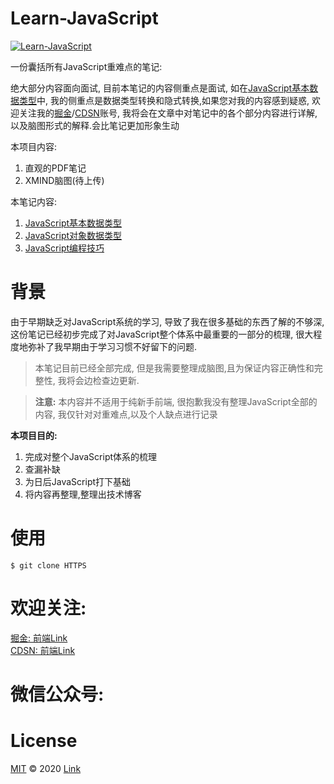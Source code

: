 # Learn-JavaScript
[![Learn-JavaScript](https://img.shields.io/badge/License-MIT-green)](https://github.com/LinkSofuny/Learn-JavaScript)  
  
一份囊括所有JavaScript重难点的笔记:  
  
  绝大部分内容面向面试, 目前本笔记的内容侧重点是面试, 如在[JavaScript基本数据类型](https://github.com/LinkSofuny/Learn-JavaScript/blob/master/1.%E6%95%B0%E6%8D%AE%E7%B1%BB%E5%9E%8B.pdf)中, 我的侧重点是数据类型转换和隐式转换,如果您对我的内容感到疑惑, 欢迎关注我的[掘金](https://juejin.cn/user/2005929448188567)/[CDSN](https://blog.csdn.net/m0_55382988?spm=1001.2101.3001.5343)账号, 我将会在文章中对笔记中的各个部分内容进行详解,以及脑图形式的解释.会比笔记更加形象生动

本项目内容:
  1. 直观的PDF笔记
  2. XMIND脑图(待上传)


本笔记内容:
1. [JavaScript基本数据类型](https://github.com/LinkSofuny/Learn-JavaScript/blob/master/1.%E6%95%B0%E6%8D%AE%E7%B1%BB%E5%9E%8B.pdf)
2. [JavaScript对象数据类型]()
3. [JavaScript编程技巧]()


# 背景
由于早期缺乏对JavaScript系统的学习, 导致了我在很多基础的东西了解的不够深, 这份笔记已经初步完成了对JavaScript整个体系中最重要的一部分的梳理, 很大程度地弥补了我早期由于学习习惯不好留下的问题.
> 本笔记目前已经全部完成, 但是我需要整理成脑图,且为保证内容正确性和完整性, 我将会边检查边更新.

> **注意:** 本内容并不适用于纯新手前端, 很抱歉我没有整理JavaScript全部的内容, 我仅针对对重难点,以及个人缺点进行记录

**本项目目的:**
  1. 完成对整个JavaScript体系的梳理
  2. 查漏补缺
  3. 为日后JavaScript打下基础
  4. 将内容再整理,整理出技术博客

# 使用
```
$ git clone HTTPS
```
# 欢迎关注:
[掘金: 前端Link](https://juejin.cn/user/2005929448188567)  
[CDSN: 前端Link](https://blog.csdn.net/m0_55382988?spm=1001.2101.3001.5343)
# 微信公众号:
# License
[MIT](www.baidu.com) © 2020 [Link]()